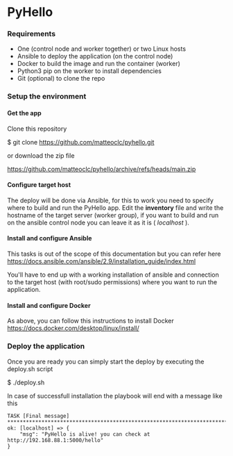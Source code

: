 # PyHello
### Requirements
* One (control node and worker together) or two Linux hosts
* Ansible to deploy the application (on the control node)
* Docker to build the image and run the container (worker)
* Python3 pip on the worker to install dependencies
* Git (optional) to clone the repo

### Setup the environment
#### Get the app
Clone this repository 

$ git clone https://github.com/matteoclc/pyhello.git

or download the zip file

https://github.com/matteoclc/pyhello/archive/refs/heads/main.zip

#### Configure target host
The deploy will be done via Ansible, for this to work you need to specify where to build and run the PyHello app. Edit the **inventory** file and write the hostname of the target server (worker group), if you want to build and run on the ansible control node you can leave it as it is ( *localhost* ).

#### Install and configure Ansible
This tasks is out of the scope of this documentation but you can refer here
https://docs.ansible.com/ansible/2.9/installation_guide/index.html

You'll have to end up with a working installation of ansible and connection to the target host (with root/sudo permissions) where you want to run the application.

#### Install and configure Docker
As above, you can follow this instructions to install Docker
https://docs.docker.com/desktop/linux/install/

### Deploy the application
Once you are ready you can simply start the deploy by executing the deploy.sh script

$ ./deploy.sh

In case of successfull installation the playbook will end with a message like this

    TASK [Final message] ***********************************************************************************
    ok: [localhost] => {
        "msg": "PyHello is alive! you can check at http://192.168.88.1:5000/hello"
    }


